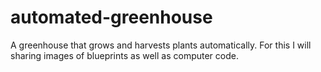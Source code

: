 # automated-greenhouse
A greenhouse that grows and harvests plants automatically. 
For this I will sharing images of blueprints as well as computer code.
